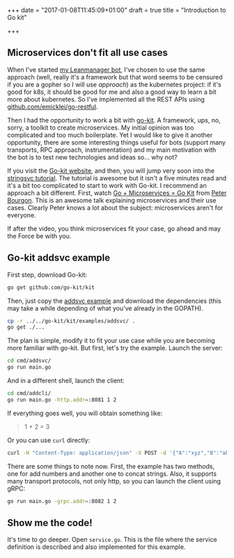 +++
date = "2017-01-08T11:45:09+01:00"
draft = true
title = "Introduction to Go kit"

+++

## Microservices don't fit all use cases

When I've started [my Leanmanager bot](https://github.com/antonmry/leanmanager), I've chosen to use the same approach (well, really it's a framework but that word seems to be censured if you are a gopher so I will use *approach*) as the kubernetes project: if it's good for k8s, it should be good for me and also a good way to learn a bit more about kubernetes. So I've implemented all the REST APIs using [github.com/emicklei/go-restful](https://github.com/emicklei/go-restful).

Then I had the opportunity to work a bit with [go-kit](https://gokit.io/). A framework, ups, no, sorry, a toolkit to create microservices. My initial opinion was too complicated and too much boilerplate. Yet I would like to give it another opportunity, there are some interesting things useful for bots (support many transports, RPC approach, instrumentation) and my main motivation with the bot is to test new technologies and ideas so... why not?

If you visit the [Go-kit website](https://gokit.io), and then, you will jump very soon into the [stringsvc tutorial](https://gokit.io/examples/stringsvc.html). The tutorial is awesome but it isn't a five minutes read and it's a bit too complicated to start to work with Go-kit. I recommend an approach a bit different. First, watch [Go + Microservices = Go Kit](https://www.youtube.com/watch?v=JXEjAwNWays) from [Peter Bourgon](https://peter.bourgon.org/). This is an awesome talk explaining microservices and their use cases. Clearly Peter knows a lot about the subject: microservices aren't for everyone.

If after the video, you think microservices fit your case, go ahead and may the Force be with you.

## Go-kit addsvc example

First step, download Go-kit:

```sh
go get github.com/go-kit/kit
```

Then, just copy the [addsvc example](https://github.com/go-kit/kit/tree/master/examples/addsvc) and download the dependencies (this may take a while depending of what you've already in the GOPATH).

```sh
cp -r ../../go-kit/kit/examples/addsvc/ .
go get ./...
```

The plan is simple, modify it to fit your use case while you are becoming more familiar with go-kit. But first, let's try the example. Launch the server:

```sh
cd cmd/addsvc/
go run main.go
```

And in a different shell, launch the client:

```sh
cd cmd/addcli/
go run main.go -http.addr=:8081 1 2
```

If everything goes well, you will obtain something like:

> 1 + 2 = 3

Or you can use `curl` directly:

```sh
curl -H "Content-Type: application/json" -X POST -d '{"A":"xyz","B":"abc"}' http://localhost:8081/concat
```

There are some things to note now. First, the example has two methods, one for add numbers and another one to concat strings. Also, it supports many transport protocols, not only http, so you can launch the client using gRPC:

```sh
go run main.go -grpc.addr=:8082 1 2
```

## Show me the code!

It's time to go deeper. Open `service.go`. This is the file where the service definition is described and also implemented for this example.


